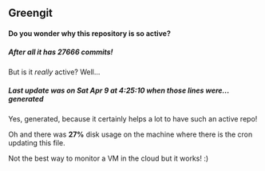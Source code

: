 ## Greengit

#### Do you wonder why this repository is so active?

##### After all it has 27666 commits!

But is it *really* active? Well...

##### Last update was on Sat Apr 9 at 4:25:10 when those lines were... generated

Yes, generated, because it certainly helps a lot to have such an active repo!

Oh and there was **27%** disk usage on the machine
where there is the cron updating this file.

Not the best way to monitor a VM in the cloud but it works! :)
